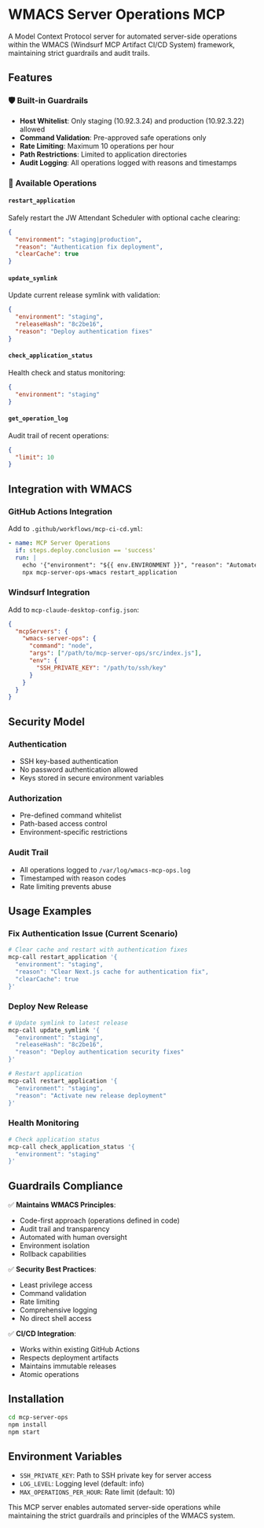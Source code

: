 # WMACS Server Operations MCP

A Model Context Protocol server for automated server-side operations within the WMACS (Windsurf MCP Artifact CI/CD System) framework, maintaining strict guardrails and audit trails.

## Features

### 🛡️ Built-in Guardrails
- **Host Whitelist**: Only staging (10.92.3.24) and production (10.92.3.22) allowed
- **Command Validation**: Pre-approved safe operations only
- **Rate Limiting**: Maximum 10 operations per hour
- **Path Restrictions**: Limited to application directories
- **Audit Logging**: All operations logged with reasons and timestamps

### 🔧 Available Operations

#### `restart_application`
Safely restart the JW Attendant Scheduler with optional cache clearing:
```json
{
  "environment": "staging|production",
  "reason": "Authentication fix deployment",
  "clearCache": true
}
```

#### `update_symlink` 
Update current release symlink with validation:
```json
{
  "environment": "staging",
  "releaseHash": "8c2be16",
  "reason": "Deploy authentication fixes"
}
```

#### `check_application_status`
Health check and status monitoring:
```json
{
  "environment": "staging"
}
```

#### `get_operation_log`
Audit trail of recent operations:
```json
{
  "limit": 10
}
```

## Integration with WMACS

### GitHub Actions Integration
Add to `.github/workflows/mcp-ci-cd.yml`:

```yaml
- name: MCP Server Operations
  if: steps.deploy.conclusion == 'success'
  run: |
    echo '{"environment": "${{ env.ENVIRONMENT }}", "reason": "Automated deployment restart", "clearCache": true}' | \
    npx mcp-server-ops-wmacs restart_application
```

### Windsurf Integration
Add to `mcp-claude-desktop-config.json`:

```json
{
  "mcpServers": {
    "wmacs-server-ops": {
      "command": "node",
      "args": ["/path/to/mcp-server-ops/src/index.js"],
      "env": {
        "SSH_PRIVATE_KEY": "/path/to/ssh/key"
      }
    }
  }
}
```

## Security Model

### Authentication
- SSH key-based authentication
- No password authentication allowed
- Keys stored in secure environment variables

### Authorization
- Pre-defined command whitelist
- Path-based access control
- Environment-specific restrictions

### Audit Trail
- All operations logged to `/var/log/wmacs-mcp-ops.log`
- Timestamped with reason codes
- Rate limiting prevents abuse

## Usage Examples

### Fix Authentication Issue (Current Scenario)
```bash
# Clear cache and restart with authentication fixes
mcp-call restart_application '{
  "environment": "staging",
  "reason": "Clear Next.js cache for authentication fix",
  "clearCache": true
}'
```

### Deploy New Release
```bash
# Update symlink to latest release
mcp-call update_symlink '{
  "environment": "staging", 
  "releaseHash": "8c2be16",
  "reason": "Deploy authentication security fixes"
}'

# Restart application
mcp-call restart_application '{
  "environment": "staging",
  "reason": "Activate new release deployment"
}'
```

### Health Monitoring
```bash
# Check application status
mcp-call check_application_status '{
  "environment": "staging"
}'
```

## Guardrails Compliance

✅ **Maintains WMACS Principles**:
- Code-first approach (operations defined in code)
- Audit trail and transparency
- Automated with human oversight
- Environment isolation
- Rollback capabilities

✅ **Security Best Practices**:
- Least privilege access
- Command validation
- Rate limiting
- Comprehensive logging
- No direct shell access

✅ **CI/CD Integration**:
- Works within existing GitHub Actions
- Respects deployment artifacts
- Maintains immutable releases
- Atomic operations

## Installation

```bash
cd mcp-server-ops
npm install
npm start
```

## Environment Variables

- `SSH_PRIVATE_KEY`: Path to SSH private key for server access
- `LOG_LEVEL`: Logging level (default: info)
- `MAX_OPERATIONS_PER_HOUR`: Rate limit (default: 10)

This MCP server enables automated server-side operations while maintaining the strict guardrails and principles of the WMACS system.
